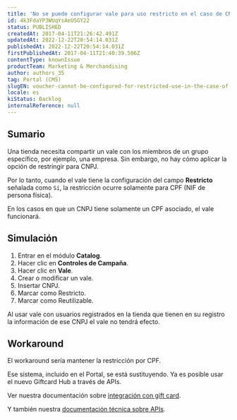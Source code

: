 ```yaml
---
title: 'No se puede configurar vale para uso restricto en el caso de CNPJ [NIF de persona jurídica]'
id: 4k3FdaYP3WUqYsAeUSGY22
status: PUBLISHED
createdAt: 2017-04-11T21:26:42.491Z
updatedAt: 2022-12-22T20:54:14.031Z
publishedAt: 2022-12-22T20:54:14.031Z
firstPublishedAt: 2017-04-11T21:40:39.506Z
contentType: knownIssue
productTeam: Marketing & Merchandising
author: authors_35
tag: Portal (CMS)
slugEN: voucher-cannot-be-configured-for-restricted-use-in-the-case-of-a-cnpj
locale: es
kiStatus: Backlog
internalReference: null
---
```


## Sumario

Una tienda necesita compartir un vale con los miembros de un grupo específico, por ejemplo, una empresa. Sin embargo, no hay cómo aplicar la opción de restringir para CNPJ.

Por lo tanto, cuando el vale tiene la configuración del campo __Restricto__ señalada como `Sí`, la restricción ocurre solamente para CPF (NIF de persona física).

En los casos en que un CNPJ tiene solamente un CPF asociado, el vale funcionará.

## Simulación

1. Entrar en el módulo __Catalog__.
2. Hacer clic en __Controles de Campaña__.
3. Hacer clic en __Vale__.
4. Crear o modificar un vale.
5. Insertar CNPJ.
6. Marcar como Restricto.
7. Marcar como Reutilizable.

Al usar vale con usuarios registrados en la tienda que tienen en su registro la información de ese CNPJ el vale no tendrá efecto.

## Workaround

El workaround sería mantener la restricción por CPF.

Ese sistema, incluido en el Portal, se está sustituyendo. Ya es posible usar el nuevo Giftcard Hub a través de APIs.

Ver nuestra documentación sobre [integración con gift card](/es/tutorial/como-configurar-pago-con-gift-card).

Y también nuestra [documentación técnica sobre APIs](/es/developer-docs/).

